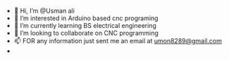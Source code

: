 - 👋 Hi, I’m @Usman ali 
- 👀 I’m interested in Arduino based cnc programing 
- 🌱 I’m currently learning BS electrical engineering 
- 💞️ I’m looking to collaborate on CNC programming 
- 📫 FOR any information just sent me an email at umon8289@gmail.com
- 
